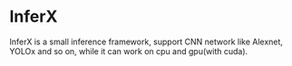 # InferX
InferX is a small inference framework, support CNN network like Alexnet, YOLOx and so on, while it can work on cpu and gpu(with cuda).
